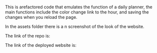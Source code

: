 This is arefactored code that emulates the function of a daily planner, the main
functions include the color change link to the hour, and saving the changes when you reload the page.

In the assets folder there is a n screenshot of the look of the website.


The link of the repo is:


The link of the deployed website is:

